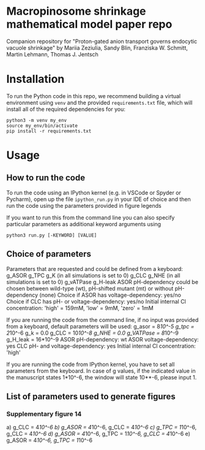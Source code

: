 # Macropinosome shrinkage mathematical model paper repo

Companion repository for "Proton-gated anion transport governs endocytic vacuole shrinkage" by Mariia Zeziulia, Sandy Blin, Franziska W. Schmitt, Martin Lehmann, Thomas J. Jentsch

# Installation 

To run the Python code in this repo, we recommend building a virtual environment using `venv` and the provided `requirements.txt` file, which 
will install all of the required dependencies for you:

```
python3 -m venv my_env
source my_env/bin/activate
pip install -r requirements.txt
```

# Usage

## How to run the code

To run the code using an IPython kernel (e.g. in VSCode or Spyder or Pycharm), open up the file `ipython_run.py` in your IDE of choice and then run the code using the parameters provided in figure legends 

If you want to run this from the command line you can also specify particular parameters as additional keyword arguments using 

`python3 run.py [-KEYWORD] [VALUE]`

## Choice of parameters

Parameters that are requested and could be defined from a keyboard:
g_ASOR
g_TPC
g_K (in all simulations is set to 0)
g_CLC
g_NHE (in all simulations is set to 0)
g_vATPase
g_H-leak
ASOR pH-dependency could be chosen between wild-type (wt), pH-shifted mutant (mt) or without pH-dependency (none)
Choice if ASOR has voltage-dependency: yes/no
Choice if CLC has pH- or voltage-dependency: yes/no
Initial internal Cl concentration: 'high' = 159mM, 'low' = 9mM, 'zero' = 1mM

If you are running the code from the command line, if no input was provided from a keyboard, default parameters will be used:
g_asor = 8*10^-5
g_tpc = 2*10^-6
g_k = 0.0
g_CLC = 10*10^-8
g_NHE = 0.0
g_VATPase = 8*10^-9
g_H_leak = 16*10^-9
ASOR pH-dependency: wt
ASOR voltage-dependency: yes
CLC pH- and voltage-dependency: yes
Initial internal Cl concentration: 'high'

If you are running the code from IPython kernel, you have to set all parameters from the keyboard. In case of g values, if the indicated value in the manuscript states 1*10^-6, the window will state 10**-6, please input 1.

## List of parameters used to generate figures

### Supplementary figure 14
a) g_CLC = 4*10^-6
b) g_ASOR = 4*10^-6, g_CLC = 4*10^-6
c) g_TPC = 1*10^-6, g_CLC = 4*10^-6
d) g_ASOR = 4*10^-6, g_TPC = 1*10^-6, g_CLC = 4*10^-6
e) g_ASOR = 4*10^-6, g_TPC = 1*10^-6



